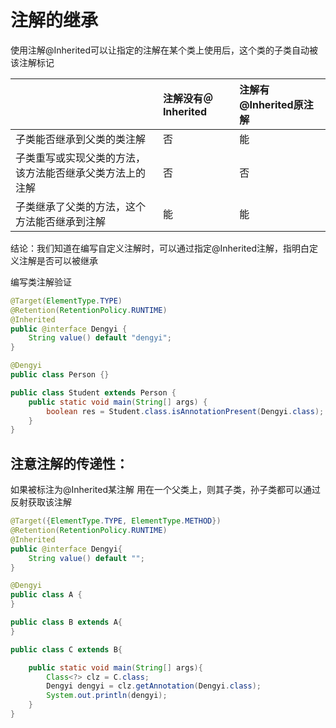# 注解的继承

使用注解@Inherited可以让指定的注解在某个类上使用后，这个类的子类自动被该注解标记

|  | 注解没有＠Inherited | 注解有@Inherited原注解 |
| :--- | :--- | :--- |
| 子类能否继承到父类的类注解 | 否 | 能 |
| 子类重写或实现父类的方法，该方法能否继承父类方法上的注解 | 否 | 否 |
| 子类继承了父类的方法，这个方法能否继承到注解 | 能 | 能 |

结论：我们知道在编写自定义注解时，可以通过指定@Inherited注解，指明白定义注解是否可以被继承

编写类注解验证

```java
@Target(ElementType.TYPE)
@Retention(RetentionPolicy.RUNTIME)
@Inherited
public @interface Dengyi {
    String value() default "dengyi";
}
```

```java
@Dengyi
public class Person {}
```

```java
public class Student extends Person {
    public static void main(String[] args) {
        boolean res = Student.class.isAnnotationPresent(Dengyi.class); //true
    }
}
```

## 注意注解的传递性：

如果被标注为@Inherited某注解 用在一个父类上，则其子类，孙子类都可以通过反射获取该注解

```java
@Target({ElementType.TYPE, ElementType.METHOD})
@Retention(RetentionPolicy.RUNTIME)
@Inherited
public @interface Dengyi{
    String value() default "";
}
```

```java
@Dengyi
public class A {
}
```

```java
public class B extends A{
}
```

```java
public class C extends B{

    public static void main(String[] args){
        Class<?> clz = C.class;
        Dengyi dengyi = clz.getAnnotation(Dengyi.class);
        System.out.println(dengyi);
    }
}
```



